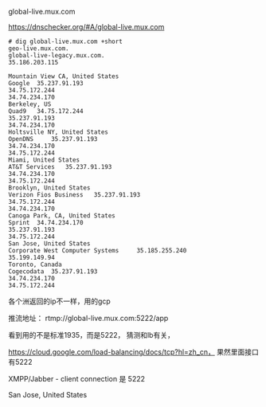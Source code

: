 global-live.mux.com

https://dnschecker.org/#A/global-live.mux.com

```
# dig global-live.mux.com +short
geo-live.mux.com.
global-live-legacy.mux.com.
35.186.203.115
```

```
Mountain View CA, United States
Google 	35.237.91.193
34.75.172.244
34.74.234.170	
Berkeley, US
Quad9 	34.75.172.244
35.237.91.193
34.74.234.170	
Holtsville NY, United States
OpenDNS 	35.237.91.193
34.74.234.170
34.75.172.244	
Miami, United States
AT&T Services 	35.237.91.193
34.74.234.170
34.75.172.244	
Brooklyn, United States
Verizon Fios Business 	35.237.91.193
34.75.172.244
34.74.234.170	
Canoga Park, CA, United States
Sprint 	34.74.234.170
35.237.91.193
34.75.172.244	
San Jose, United States
Corporate West Computer Systems 	35.185.255.240
35.199.149.94	
Toronto, Canada
Cogecodata 	35.237.91.193
34.74.234.170
34.75.172.244
```

各个洲返回的ip不一样，用的gcp


推流地址：  rtmp://global-live.mux.com:5222/app

看到用的不是标准1935，而是5222， 猜测和lb有关，

https://cloud.google.com/load-balancing/docs/tcp?hl=zh_cn， 果然里面接口有5222

XMPP/Jabber - client connection	 是 5222



San Jose, United States
